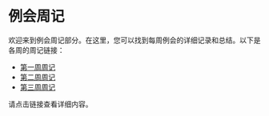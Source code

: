 # 例会周记

欢迎来到例会周记部分。在这里，您可以找到每周例会的详细记录和总结。以下是各周的周记链接：

- [第一周周记](./meetings/week1.md)
- [第二周周记](./meetings/week2.md)
- [第三周周记](./meetings/week3.md)

请点击链接查看详细内容。